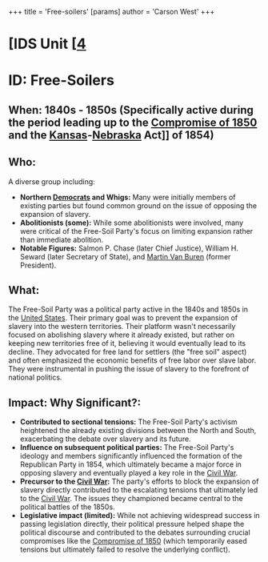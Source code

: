 +++
 title = 'Free-soilers'
[params]
	author = 'Carson West'
+++
# [IDS Unit [[4](./../ids-unit-[[4/)
# ID: Free-Soilers

## When: 1840s - 1850s (Specifically active during the period leading up to the [Compromise of 1850](./../compromise-of-1850/) and the [Kansas](./../kansas/)-[Nebraska](./../nebraska/) Act]] of 1854)

## Who:

A diverse group including:

* **Northern [Democrats](./../democrats/) and Whigs:**  Many were initially members of existing parties but found common ground on the issue of opposing the expansion of slavery.
* **Abolitionists (some):** While some abolitionists were involved, many were critical of the Free-Soil Party's focus on limiting expansion rather than immediate abolition.
* **Notable Figures:**  Salmon P. Chase (later Chief Justice), William H. Seward (later Secretary of State), and [Martin Van Buren](./../martin-van-buren/) (former President).

## What:

The Free-Soil Party was a political party active in the 1840s and 1850s in the [United States](./../united-states/).  Their primary goal was to prevent the expansion of slavery into the western territories.  Their platform wasn't necessarily focused on abolishing slavery where it already existed, but rather on keeping new territories free of it, believing it would eventually lead to its decline.  They advocated for free land for settlers (the "free soil" aspect) and often emphasized the economic benefits of free labor over slave labor.  They were instrumental in pushing the issue of slavery to the forefront of national politics.

## Impact: Why Significant?:

* **Contributed to sectional tensions:** The Free-Soil Party's activism heightened the already existing divisions between the North and South, exacerbating the debate over slavery and its future.
* **Influence on subsequent political parties:** The Free-Soil Party's ideology and members significantly influenced the formation of the Republican Party in 1854, which ultimately became a major force in opposing slavery and eventually played a key role in the [Civil War](./../civil-war/).
* **Precursor to the [Civil War](./../civil-war/):**  The party's efforts to block the expansion of slavery directly contributed to the escalating tensions that ultimately led to the [Civil War](./../civil-war/).  The issues they championed became central to the political battles of the 1850s.
* **Legislative impact (limited):** While not achieving widespread success in passing legislation directly, their political pressure helped shape the political discourse and contributed to the debates surrounding crucial compromises like the [Compromise of 1850](./../compromise-of-1850/) (which temporarily eased tensions but ultimately failed to resolve the underlying conflict).
